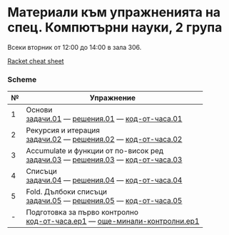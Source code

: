 # Материали към упражненията на спец. Компютърни науки, 2 група

Всеки вторник от 12:00 до 14:00 в зала 306.

[Racket cheat sheet](https://docs.racket-lang.org/racket-cheat/index.html)

### Scheme
| № | Упражнение |
| --- | --- |
| 1 | Основи <br /> [задачи.01] — [решения.01] — [код-от-часа.01] |
| 2 | Рекурсия и итерация <br /> [задачи.02] — [решения.02] — [код-от-часа.02] |
| 3 | Accumulate и функции от по-висок ред <br /> [задачи.03] — [решения.03] — [код-от-часа.03] |
| 4 | Списъци <br /> [задачи.04] — [решения.04] — [код-от-часа.04] |
| 5 | Fold. Дълбоки списъци <br /> [задачи.05] — [решения.05] — [код-от-часа.05] |
| - | Подготовка за първо контролно <br /> [код-от-часа.ep1] — [още-минали-контролни.ep1] |


[задачи.01]: 01.scheme.basics/
[решения.01]: 01.scheme.basics/solutions.01.rkt
[код-от-часа.01]: 01.scheme.basics/class.01.rkt

[задачи.02]: 02.scheme.rec-iter/
[решения.02]: 02.scheme.rec-iter/solutions/
[код-от-часа.02]: 02.scheme.rec-iter/class.02.rkt

[задачи.03]: 03.scheme.hof-accumulate
[решения.03]: 03.scheme.hof-accumulate/solutions/
[код-от-часа.03]: 03.scheme.hof-accumulate/class.03.rkt

[задачи.04]: 04.scheme.lists
[решения.04]: 04.scheme.lists/solutions/
[код-от-часа.04]: 04.scheme.lists/class.04.rkt

[задачи.05]: 05.scheme.fold-deeplists
[решения.05]: 05.scheme.fold-deeplists/solutions/
[код-от-часа.05]: 05.scheme.lists/class.05.rkt


[код-от-часа.ep1]: ./exam1-prep/class.ep1.rkt
[още-минали-контролни.ep1]: ./exam1-prep


[задачи.06]: 06.scheme.data-structures
[решения.06-]: 06.scheme.data-structures/solutions/
[код-от-часа.06-]: 06.scheme.lists/class.06.rkt
